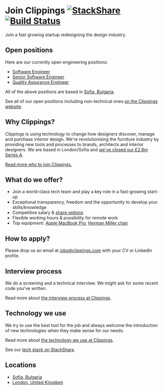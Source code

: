 Join Clippings [![StackShare](https://img.shields.io/badge/tech-stack-0690fa.svg?style=flat)](https://stackshare.io/clippings-com/clippings-com) [![Build Status](https://travis-ci.org/clippings/join-us.svg?branch=master)](https://travis-ci.org/clippings/join-us)
==============

Join a fast growing startup redesigning the design industry.

Open positions
--------------

Here are our currently open engineering positions:

- [Software Engineer](positions/software-engineer.md#readme)
- [Senior Software Engineer](positions/senior-software-engineer.md#readme)
- [Quality Assurance Engineer](positions/quality-assurance-engineer.md#readme)

All of the above positions are based in [Sofia, Bulgaria](locations/sofia.md).

See all of our open positions including non-technical ones [on the Clippings website](https://clippings.com/page/careers).

Why Clippings?
--------------

Clippings is using technology to change how designers discover, manage and purchase interior design.
We're revolutionising the furniture industry by providing new tools and processes to brands, architects and interior designers.
We are based in London/Sofia and [we've closed our &pound;2.8m Series A](funding.md).

[Read more why to join Clippings.](why-clippings.md#readme)

What do we offer?
-----------------

- Join a world-class tech team and play a key role in a fast-growing start-up
- Exceptional transparency, freedom and the opportunity to develop your skills/knowledge
- Competitive salary &amp; [share options](share-options.md)
- Flexible working hours &amp; possibility for remote work
- Top equipment: [Apple MacBook Pro](https://www.apple.com/macbook-pro/), [Herman Miller chair](http://store.hermanmiller.com/office/office-chairs/mirra-2-task-chair/1453.html)

How to apply?
-------------

Please drop us an email at [jobs@clippings.com](mailto:jobs@clippings.com) with your CV or LinkedIn profile.

Interview process
-----------------

We do a screening and a technical interview. We might ask for some recent code you've written.

Read more about [the interview process at Clippings](interview-process.md).

Technology we use
-----------------

We try to use the best tool for the job and always welcome the introduction of
new technologies when they make sense for our needs.

Read more about [the technology we use at Clippings](technology.md).

See our [tech stack on StackShare](https://stackshare.io/clippings/clippings).

Locations
---------

- [Sofia, Bulgaria](locations/sofia.md)
- [London, United Kingdom](locations/london.md)
